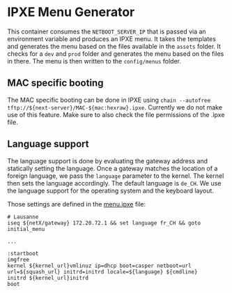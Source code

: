 # IPXE Menu Generator

This container consumes the `NETBOOT_SERVER_IP` that is passed via an environment variable and produces an IPXE menu. It takes the templates and generates the menu based on the files available in the `assets` folder. It checks for a `dev` and `prod` folder and generates the menu based on the files in there. The menu is then written to the `config/menus` folder.

## MAC specific booting

The MAC specific booting can be done in IPXE using `chain --autofree tftp://${next-server}/MAC-${mac:hexraw}.ipxe`. Currently we do not make use of this feature. Make sure to also check the file permissions of the .ipxe file.

## Language support

The language support is done by evaluating the gateway address and statically setting the language. Once a gateway matches the location of a foreign language, we pass the `language` parameter to the kernel. The kernel then sets the language accordingly. The default language is `de_CH`. We use the language support for the operating system and the keyboard layout.

Those settings are defined in the [menu.ipxe](./menu.ipxe.j2) file:

```ipxe
# Lausanne
iseq ${netX/gateway} 172.20.72.1 && set language fr_CH && goto initial_menu

...

:startboot
imgfree
kernel ${kernel_url}vmlinuz ip=dhcp boot=casper netboot=url url=${squash_url} initrd=initrd locale=${language} ${cmdline}
initrd ${kernel_url}initrd
boot
```
